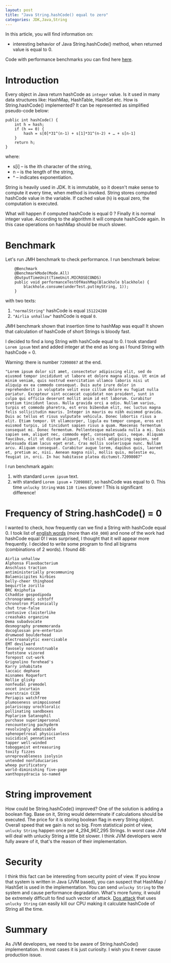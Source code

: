 ```yaml
---
layout: post
title: "Java String.hashCode() equal to zero"
categories: JDK,Java,String
---
```


In this article, you will find information on:
* interesting behavior of Java String.hashCode() method, when returned value is equal to 0.

Code with performance benchmarks you can find here [here](https://github.com/marekhudyma/string.hashCode).

# Introduction
Every object in Java return hashCode as `integer` value. Is it used in many data structures like: HashMap, HashTable, HashSet etc.
How is String.hashCode() implemented? It can be represented as simplified pseudo-code below:
```
public int hashCode() {
    int h = hash;
    if (h == 0) {
        hash = s[0]*31^(n-1) + s[1]*31^(n-2) + … + s[n-1]
    }
    return h;
}
```
where:
* s[i] – is the ith character of the string,
* n – is the length of the string, 
* ^ – indicates exponentiation.

String is heavily used in JDK. It is immutable, so it doesn't make sense to compute it every time, when method is invoked. 
String stores computed hashCode value in the variable. If cached value (`h`) is equal zero, the computation is executed. 
 
What will happen if computed hashCode is equal 0 ? Finally it is normal integer value. According to the algorithm it will compute hashCode again. In this case operations on hashMap should be much slower. 

# Benchmark 
Let's run JMH benchmark to check performance. I run benchmark below: 
```
    @Benchmark
    @BenchmarkMode(Mode.All)
    @OutputTimeUnit(TimeUnit.MICROSECONDS)
    public void performanceTestOfHashMap(Blackhole blackhole) {
        blackhole.consume(underTest.put(myString, 1));
    }
```
with two texts: 
1. `"normalString"` hashCode is equal `151224280`
2. `"Airlia unhallow"` hashCode is equal `0`.
        
JMH benchmark shown that insertion time to hashMap was equal! It shown that calculation of hashCode of short Strings is bloody fast. 

I decided to find a long String with hashCode equal to 0. I took standard `Lorem ipsum` text and added integer at the end as long as I found String with hashCode = 0. 

Warning: there is number `72098087` at the end. 
```
"Lorem ipsum dolor sit amet, consectetur adipiscing elit, sed do eiusmod tempor incididunt ut labore et dolore magna aliqua. Ut enim ad minim veniam, quis nostrud exercitation ullamco laboris nisi ut aliquip ex ea commodo consequat. Duis aute irure dolor in reprehenderit in voluptate velit esse cillum dolore eu fugiat nulla pariatur. Excepteur sint occaecat cupidatat non proident, sunt in culpa qui officia deserunt mollit anim id est laborum. Curabitur pretium tincidunt lacus. Nulla gravida orci a odio. Nullam varius, turpis et commodo pharetra, est eros bibendum elit, nec luctus magna felis sollicitudin mauris. Integer in mauris eu nibh euismod gravida. Duis ac tellus et risus vulputate vehicula. Donec lobortis risus a elit. Etiam tempor. Ut ullamcorper, ligula eu tempor congue, eros est euismod turpis, id tincidunt sapien risus a quam. Maecenas fermentum consequat mi. Donec fermentum. Pellentesque malesuada nulla a mi. Duis sapien sem, aliquet nec, commodo eget, consequat quis, neque. Aliquam faucibus, elit ut dictum aliquet, felis nisl adipiscing sapien, sed malesuada diam lacus eget erat. Cras mollis scelerisque nunc. Nullam arcu. Aliquam consequat. Curabitur augue lorem, dapibus quis, laoreet et, pretium ac, nisi. Aenean magna nisl, mollis quis, molestie eu, feugiat in, orci. In hac habitasse platea dictumst.72098087"
```

I run benchmark again: 
1. with standard `Lorem ipsum` text. 
2. with standard `Lorem ipsum` + `72098087`, so hashCode was equal to 0.
This time `unlucky String` was `110 times` slower ! This is significant difference!
  
# Frequency of String.hashCode() = 0
I wanted to check, how frequently can we find a String with hashCode equal 0. I took list of [english words]( https://github.com/dwyl/english-words) (more than `450_000`) and none of the work had hashCode equal 0!
I was surprised, I thought that it will appear more frequently. 
I decided to write some program to find all bigrams (combinations of 2 words). I found 48:
```
Airlia unhallow
Alphonsa Flavobacterium
Anschluss traction
antiministerially precommuning
Balaenicipites kirbies
belly-cheer thinghood
bequirtle zorillo
BRC Kniphofia
Cchaddie gospodipoda
chronogrammic schtoff
Chronotron Platonically
chut true-false
contusive cloisterlike
creashaks organzine
Dema subadvocate
desmography prememoranda
docoglossan pre-entertain
drumwood boulderhead
electroanalytic exercisable
EMT devilward
favosely nonconstruable
footstone vizored
forepost cut-work
Grignolino forehead's
Karry inhabitate
laccaic dephase
misnames Roquefort
Nollie glisky
nonfeudal premodel
oncet incurtain
overstrain CCIR
Periapis watchfree
plumoseness unimpoisoned
polariscopy urochloralic
pollinating sandboxes
Poplarism Satanophil
purchase superimpersonal
rencountering pachyderm
revolvingly admissable
sphenopetrosal physicianless
suicidical pennatisect
tapper well-winded
tobogganist entreasuring
toxity fizzes
unreprovableness isolysin
untended nonfiduciaries
wheep purificatory
world-diminishing five-page
xanthopsydracia so-named
```

# String improvement
How could be String.hashCode() improved? One of the solution is adding a boolean flag. Base on it, String would determinate if calculations should be executed. 
The price for it is storing boolean flag in every String object.
Overall speed that we gain is not so big. From statistical point of view, `unlucky String` happen once per 4_294_967_295 Strings. In worst case JVM will deal with unlucky String a little bit slower. 
I think JVM developers were fully aware of it, that's the reason of their implementation. 

# Security
I think this fact can be interesting from security point of view. If you know that system is written in Java (JVM based), you can suspect that HashMap / HashSet is used in the implementation. 
You can send `unlucky String` to the system and cause performance degradation. What's more funny, it would be extremely difficult to find such vector of attack. 
[Dos attack](https://en.wikipedia.org/wiki/Denial-of-service_attack) that uses `unlucky String` can easily kill our CPU making it calculate hashCode of String all the time. 

# Summary
As JVM developers, we need to be aware of String.hashCode() implementation. In most cases it is just curiosity. I wish you it never cause production issue. 